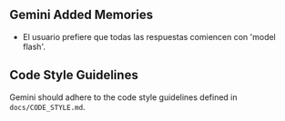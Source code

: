 ## Gemini Added Memories
- El usuario prefiere que todas las respuestas comiencen con 'model flash'.

## Code Style Guidelines

Gemini should adhere to the code style guidelines defined in `docs/CODE_STYLE.md`.

